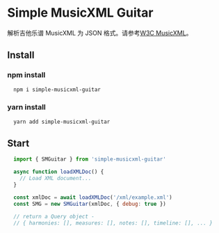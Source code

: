 # Simple MusicXML Guitar

解析吉他乐谱 MusicXML 为 JSON 格式。请参考[W3C MusicXML](https://www.w3.org/2021/06/musicxml40/)。

## Install

### npm install

  ```bash
    npm i simple-musicxml-guitar
  ```

### yarn install

  ```bash
    yarn add simple-musicxml-guitar
  ```

## Start

```js
  import { SMGuitar } from 'simple-musicxml-guitar'

  async function loadXMLDoc() {
    // Load XML document...
  }

  const xmlDoc = await loadXMLDoc('/xml/example.xml')
  const SMG = new SMGuitar(xmlDoc, { debug: true })

  // return a Query object -
  // { harmonies: [], measures: [], notes: [], timeline: [], ... }
```
